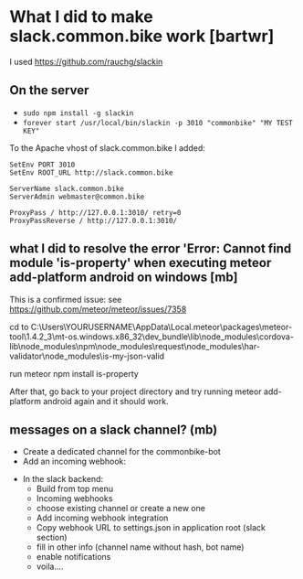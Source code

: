 # What I did to make slack.common.bike work [bartwr]

I used https://github.com/rauchg/slackin

## On the server

- `sudo npm install -g slackin`
- `forever start /usr/local/bin/slackin -p 3010 "commonbike" "MY TEST KEY"`

To the Apache vhost of slack.common.bike I added:

    SetEnv PORT 3010
    SetEnv ROOT_URL http://slack.common.bike

    ServerName slack.common.bike
    ServerAdmin webmaster@common.bike

    ProxyPass / http://127.0.0.1:3010/ retry=0
    ProxyPassReverse / http://127.0.0.1:3010/



## what I did to resolve the error 'Error: Cannot find module 'is-property' when executing meteor add-platform android on windows [mb]

This is a confirmed issue: see https://github.com/meteor/meteor/issues/7358

cd to 
C:\Users\YOURUSERNAME\AppData\Local\.meteor\packages\meteor-tool\1.4.2_3\mt-os.windows.x86_32\dev_bundle\lib\node_modules\cordova-lib\node_modules\npm\node_modules\request\node_modules\har-validator\node_modules\is-my-json-valid

run 
meteor npm install is-property

After that, go back to your project directory and try running meteor add-platform android again and it should work.

## messages on a slack channel? (mb)

- Create a dedicated channel for the commonbike-bot
- Add an incoming webhook:
* In the slack backend:
  - Build from top menu
  - Incoming webhooks
  - choose existing channel or create a new one
  - Add incoming webhook integration
  - Copy webhook URL to settings.json in application root (slack section)
  - fill in other info (channel name without hash, bot name)
  - enable notifications
  - voila....
  
